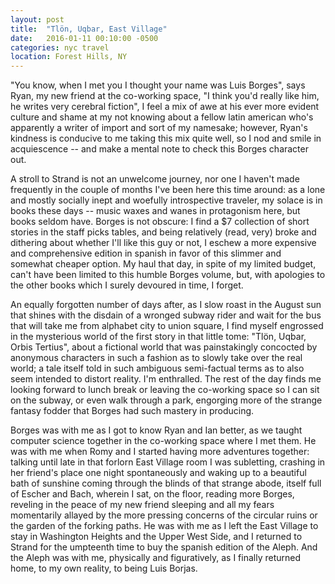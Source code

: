 ```yaml
---
layout: post
title:  "Tlön, Uqbar, East Village"
date:   2016-01-11 00:10:00 -0500
categories: nyc travel
location: Forest Hills, NY
---
```


"You know, when I met you I thought your name was Luis Borges", says Ryan, my
new friend at the co-working space, "I think you'd really like him, he writes
very cerebral fiction", I feel a mix of awe at his ever more evident culture and
shame at my not knowing about a fellow latin american who's apparently a writer
of import and sort of my namesake; however, Ryan's kindness is conducive to me
taking this mix quite well, so I nod and smile in acquiescence -- and make a
mental note to check this Borges character out.

A stroll to Strand is not an unwelcome journey, nor one I haven't made
frequently in the couple of months I've been here this time around: as a lone
and mostly socially inept and woefully introspective traveler, my solace is in
books these days -- music waxes and wanes in protagonism here, but books seldom
have. Borges is not obscure: I find a $7 collection of short stories in the
staff picks tables, and being relatively (read, very) broke and dithering about
whether I'll like this guy or not, I eschew a more expensive and comprehensive
edition in spanish in favor of this slimmer and somewhat cheaper option. My haul
that day, in spite of my limited budget, can't have been limited to this humble
Borges volume, but, with apologies to the other books which I surely devoured in
time, I forget.

An equally forgotten number of days after, as I slow roast in the August sun
that shines with the disdain of a wronged subway rider and wait for the bus that
will take me from alphabet city to union square, I find myself engrossed in the
mysterious world of the first story in that little tome: "Tlön, Uqbar, Orbis
Tertius", about a fictional world that was painstakingly concocted by anonymous
characters in such a fashion as to slowly take over the real world; a tale
itself told in such ambiguous semi-factual terms as to also seem intended to
distort reality. I'm enthralled. The rest of the day finds me looking forward to
lunch break or leaving the co-working space so I can sit on the subway, or even
walk through a park, engorging more of the strange fantasy fodder that Borges
had such mastery in producing.

Borges was with me as I got to know Ryan and Ian better, as we taught computer
science together in the co-working space where I met them. He was with me when
Romy and I started having more adventures together: talking until late in that
forlorn East Village room I was subletting, crashing in her friend's place one
night spontaneously and waking up to a beautiful bath of sunshine coming through
the blinds of that strange abode, itself full of Escher and Bach, wherein I sat,
on the floor, reading more Borges, reveling in the peace of my new friend
sleeping and all my fears momentarily allayed by the more pressing concerns of
the circular ruins or the garden of the forking paths. He was with me as I left
the East Village to stay in Washington Heights and the Upper West Side, and I
returned to Strand for the umpteenth time to buy the spanish edition of the
Aleph. And the Aleph was with me, physically and figuratively, as I finally
returned home, to my own reality, to being Luis Borjas.
